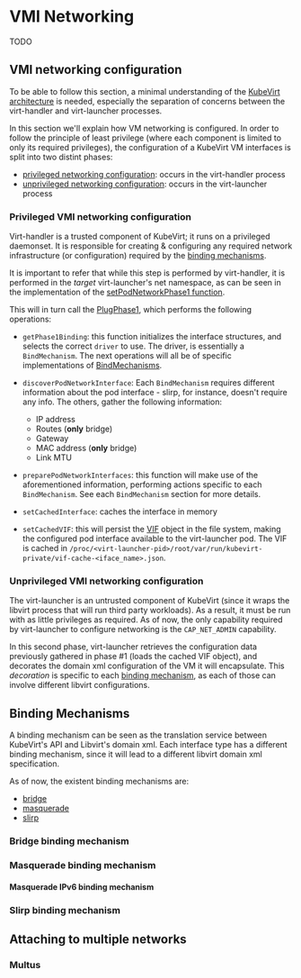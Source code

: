# VMI Networking
TODO

## VMI networking configuration
To be able to follow this section, a minimal understanding of the
[KubeVirt architecture](arhitecture.png) is needed, especially the separation of concerns
between the virt-handler and virt-launcher processes.

In this section we'll explain how VM networking is configured. In order to
follow the principle of least privilege (where each component is limited
to only its required privileges), the configuration of a KubeVirt VM interfaces
is split into two distint phases:
- [privileged networking configuration](#privileged-vmi-networking-configuration): occurs in the virt-handler process
- [unprivileged networking configuration](#unprivileged-vmi-networking-configuration): occurs in the virt-launcher process

### Privileged VMI networking configuration
Virt-handler is a trusted component of KubeVirt; it runs on a privileged
daemonset. It is responsible for creating & configuring any required network
infrastructure (or configuration) required by the
[binding mechanisms](#binding-mechanisms).

It is important to refer that while this step is performed by virt-handler, it
is performed in the *target* virt-launcher's net namespace, as can be seen in
the implementation of the [setPodNetworkPhase1 function](https://github.com/kubevirt/kubevirt/blob/8e7f2a411f5d06f1734e96c7bc08d0bb9ec1d500/pkg/virt-handler/vm.go#L340).

This will in turn call the
[PlugPhase1](https://github.com/kubevirt/kubevirt/blob/5995d2164faefdcc7a59a857e12f8ed4cdb7e094/pkg/virt-launcher/virtwrap/network/podinterface.go#L84),
which performs the following operations:
- `getPhase1Binding`: this function initializes the interface structures, and
  selects the correct `driver` to use. The driver, is essentially a
  `BindMechanism`. The next operations will all be of specific implementations
  of [BindMechanisms](#binding-mechanisms).

- `discoverPodNetworkInterface`: Each `BindMechanism` requires different
   information about the pod interface - slirp, for instance, doesn't require
   any info. The others, gather the following information:
   - IP address
   - Routes (**only** bridge)
   - Gateway
   - MAC address (**only** bridge)
   - Link MTU

- `preparePodNetworkInterfaces`: this function will make use of the
  aforementioned information, performing actions specific to each `BindMechanism`.
  See each `BindMechanism` section for more details.

- `setCachedInterface`: caches the interface in memory

- `setCachedVIF`: this will persist the
  [VIF](https://github.com/kubevirt/kubevirt/blob/51ce9d8e6def33c0c260f0cdb994f08ae5b9938e/pkg/virt-launcher/virtwrap/network/common.go#L48)
  object in the file system, making the configured pod interface available to
  the virt-launcher pod. The VIF is cached in
  `/proc/<virt-launcher-pid>/root/var/run/kubevirt-private/vif-cache-<iface_name>.json`.

### Unprivileged VMI networking configuration
The virt-launcher is an untrusted component of KubeVirt (since it wraps the
libvirt process that will run third party workloads). As a result, it must be
run with as little privileges as required. As of now, the only capability
required by virt-launcher to configure networking is the `CAP_NET_ADMIN`
capability.

In this second phase, virt-launcher retrieves the configuration data previously
gathered in phase #1 (loads the cached VIF object), and decorates the domain
xml configuration of the VM it will encapsulate. This *decoration* is specific
to each [binding mechanism](#binding-mechanisms), as each of those can involve
different libvirt configurations.

## Binding Mechanisms
A binding mechanism can be seen as the translation service between KubeVirt's
API and Libvirt's domain xml. Each interface type has a different binding
mechanism, since it will lead to a different libvirt domain xml specification.

As of now, the existent binding mechanisms are:
- [bridge](#bridge-binding-mechanism)
- [masquerade](#masquerade-binding-mechanism)
- [slirp](#slirp-binding-mechanism)

### Bridge binding mechanism

### Masquerade binding mechanism

#### Masquerade IPv6 binding mechanism

### Slirp binding mechanism

## Attaching to multiple networks

### Multus
